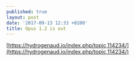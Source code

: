 ```yaml
---
published: true
layout: post
date: '2017-09-13 12:33 +0200'
title: Opus 1.2 is out
---
```

[https://hydrogenaud.io/index.php/topic,114234/](https://hydrogenaud.io/index.php/topic,114234/)

